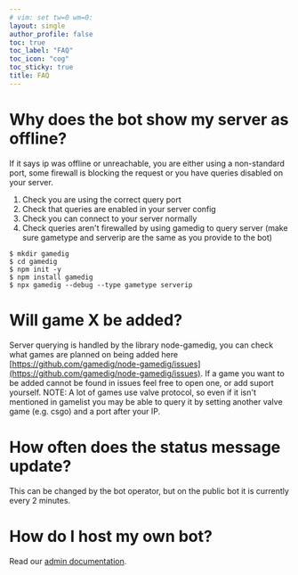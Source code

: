 ```yaml
---
# vim: set tw=0 wm=0: 
layout: single
author_profile: false
toc: true
toc_label: "FAQ"
toc_icon: "cog"
toc_sticky: true
title: FAQ
---
```


<link rel="stylesheet" href="/assets/css/shell-copy.css">
<script src="/assets/js/shell-copy.js" async></script>

# Why does the bot show my server as offline?

If it says ip was offline or unreachable, you are either using a non-standard port, some firewall is blocking the request or you have queries disabled on your server.

1. Check you are using the correct query port
2. Check that queries are enabled in your server config
3. Check you can connect to your server normally
4. Check queries aren't firewalled by using gamedig to query server (make sure gametype and serverip are the same as you provide to the bot)

```shell
$ mkdir gamedig
$ cd gamedig
$ npm init -y
$ npm install gamedig
$ npx gamedig --debug --type gametype serverip
```

# Will game X be added?

Server querying is handled by the library node-gamedig, you can check what games are planned on being added here [https://github.com/gamedig/node-gamedig/issues](https://github.com/gamedig/node-gamedig/issues). If a game you want to be added cannot be found in issues feel free to open one, or add suport yourself.
NOTE: A lot of games use valve protocol, so even if it isn't mentioned in gamelist you may be able to query it by setting another valve game (e.g. csgo) and a port after your IP.

# How often does the status message update?

This can be changed by the bot operator, but on the public bot it is currently every 2 minutes.

# How do I host my own bot?

Read our [admin documentation](../../admin/).